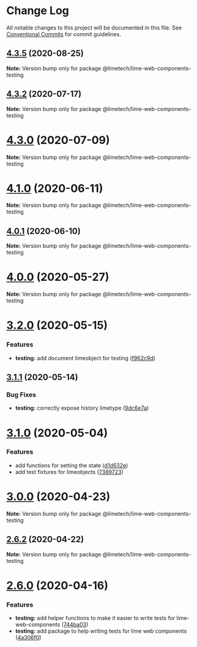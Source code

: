 # Change Log

All notable changes to this project will be documented in this file.
See [Conventional Commits](https://conventionalcommits.org) for commit guidelines.

## [4.3.5](https://github.com/Lundalogik/lime-web-components/compare/v4.3.4...v4.3.5) (2020-08-25)

**Note:** Version bump only for package @limetech/lime-web-components-testing





## [4.3.2](https://github.com/Lundalogik/lime-web-components/compare/v4.3.1...v4.3.2) (2020-07-17)

**Note:** Version bump only for package @limetech/lime-web-components-testing





# [4.3.0](https://github.com/Lundalogik/lime-web-components/compare/v4.2.0...v4.3.0) (2020-07-09)

**Note:** Version bump only for package @limetech/lime-web-components-testing





# [4.1.0](https://github.com/Lundalogik/lime-web-components/compare/v4.0.1...v4.1.0) (2020-06-11)

**Note:** Version bump only for package @limetech/lime-web-components-testing





## [4.0.1](https://github.com/Lundalogik/lime-web-components/compare/v4.0.0...v4.0.1) (2020-06-10)

**Note:** Version bump only for package @limetech/lime-web-components-testing





# [4.0.0](https://github.com/Lundalogik/lime-web-components/compare/v3.2.0...v4.0.0) (2020-05-27)

**Note:** Version bump only for package @limetech/lime-web-components-testing





# [3.2.0](https://github.com/Lundalogik/lime-web-components/compare/v3.1.1...v3.2.0) (2020-05-15)


### Features

* **testing:** add document limeobject for testing ([f962c9d](https://github.com/Lundalogik/lime-web-components/commit/f962c9d33d155fb4f0a1f6d9a30af96b7cea9b95))





## [3.1.1](https://github.com/Lundalogik/lime-web-components/compare/v3.1.0...v3.1.1) (2020-05-14)


### Bug Fixes

* **testing:** correctly expose history limetype ([9dc6e7a](https://github.com/Lundalogik/lime-web-components/commit/9dc6e7a053e8e01f3d054925da1504b9f172f8ae))





# [3.1.0](https://github.com/Lundalogik/lime-web-components/compare/v3.0.0...v3.1.0) (2020-05-04)


### Features

* add functions for setting the state ([d1d632e](https://github.com/Lundalogik/lime-web-components/commit/d1d632eba8a188a4e201f025b2173410c25974e4))
* add test fixtures for limeobjects ([7389723](https://github.com/Lundalogik/lime-web-components/commit/7389723dcce5420ba20f0a8c584c1e8da35fdde3))





# [3.0.0](https://github.com/Lundalogik/lime-web-components/compare/v2.6.2...v3.0.0) (2020-04-23)

**Note:** Version bump only for package @limetech/lime-web-components-testing





## [2.6.2](https://github.com/Lundalogik/lime-web-components/compare/v2.6.1...v2.6.2) (2020-04-22)

**Note:** Version bump only for package @limetech/lime-web-components-testing





# [2.6.0](https://github.com/Lundalogik/lime-web-components/compare/v2.5.0...v2.6.0) (2020-04-16)


### Features

* **testing:** add helper functions to make it easier to write tests for lime-web-components ([744ba03](https://github.com/Lundalogik/lime-web-components/commit/744ba03c2b7f80e1d1a71612e750591b99d22c52))
* **testing:** add package to help writing tests for lime web components ([4a306f0](https://github.com/Lundalogik/lime-web-components/commit/4a306f0ae656e11e33613c663cf0a93c245334db))
